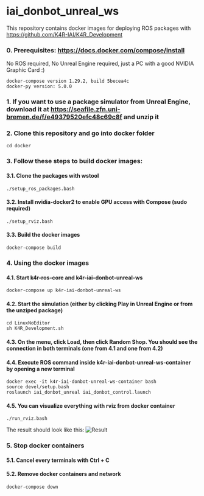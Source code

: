 # iai_donbot_unreal_ws

This repository contains docker images for deploying ROS packages with https://github.com/K4R-IAI/K4R_Development
### 0. Prerequisites: https://docs.docker.com/compose/install
No ROS required, No Unreal Engine required, just a PC with a good NVIDIA Graphic Card :)
```
docker-compose version 1.29.2, build 5becea4c
docker-py version: 5.0.0
```

### 1. If you want to use a package simulator from Unreal Engine, download it at https://seafile.zfn.uni-bremen.de/f/e49379520efc48c69c8f and unzip it
### 2. Clone this repository and go into docker folder
```
cd docker
```
### 3. Follow these steps to build docker images:
#### 3.1. Clone the packages with wstool
```
./setup_ros_packages.bash
```
#### 3.2. Install nvidia-docker2 to enable GPU access with Compose (sudo required)
```
./setup_rviz.bash
```
#### 3.3. Build the docker images
```
docker-compose build
```
### 4. Using the docker images
#### 4.1. Start k4r-ros-core and k4r-iai-donbot-unreal-ws
```
docker-compose up k4r-iai-donbot-unreal-ws
```
#### 4.2. Start the simulation (either by clicking Play in Unreal Engine or from the unziped package)
```
cd LinuxNoEditor
sh K4R_Development.sh
```
#### 4.3. On the menu, click Load, then click Random Shop. You should see the connection in both terminals (one from 4.1 and one from 4.2)
#### 4.4. Execute ROS command inside k4r-iai-donbot-unreal-ws-container by opening a new terminal
```
docker exec -it k4r-iai-donbot-unreal-ws-container bash
source devel/setup.bash
roslaunch iai_donbot_unreal iai_donbot_control.launch
```
#### 4.5. You can visualize everything with rviz from docker container
```
./run_rviz.bash
```
The result should look like this:
![Result](https://github.com/K4R-IAI/iai_donbot_unreal_ws/blob/master/pics/Screenshot.png)
### 5. Stop docker containers 
#### 5.1. Cancel every terminals with Ctrl + C
#### 5.2. Remove docker containers and network
```
docker-compose down
```
